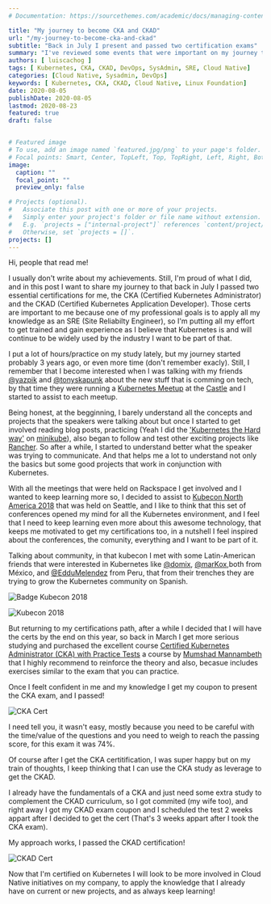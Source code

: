 ```yaml
---
# Documentation: https://sourcethemes.com/academic/docs/managing-content/

title: "My journey to become CKA and CKAD"
url: "/my-journey-to-become-cka-and-ckad"
subtitle: "Back in July I present and passed two certification exams"
summary: "I've reviewed some events that were important on my journey to became became a CKA and CKAD engineer"
authors: [ luiscachog ]
tags: [ Kubernetes, CKA, CKAD, DevOps, SysAdmin, SRE, Cloud Native]
categories: [Cloud Native, Sysadmin, DevOps]
keywords: [ Kubernetes, CKA, CKAD, Cloud Native, Linux Foundation]
date: 2020-08-05
publishDate: 2020-08-05
lastmod: 2020-08-23
featured: true
draft: false


# Featured image
# To use, add an image named `featured.jpg/png` to your page's folder.
# Focal points: Smart, Center, TopLeft, Top, TopRight, Left, Right, BottomLeft, Bottom, BottomRight.
image:
  caption: ""
  focal_point: ""
  preview_only: false

# Projects (optional).
#   Associate this post with one or more of your projects.
#   Simply enter your project's folder or file name without extension.
#   E.g. `projects = ["internal-project"]` references `content/project/deep-learning/index.md`.
#   Otherwise, set `projects = []`.
projects: []
---
```


Hi, people that read me!

I usually don't write about my achievements. Still, I'm proud of what I did, and in this post I want to share my journey to that back in July I passed two essential certifications for me, the CKA (Certified Kubernetes Administrator) and the CKAD (Certified Kubernetes Application Developer).
Those certs are important to me because one of my professional goals is to apply all my knowledge as an SRE (Site Reliabilty Engineer), so I'm putting all my effort to get trained and gain experience as I believe that Kubernetes is and will continue to be widely used by the industry I want to be part of that.

I put a lot of hours/practice on my study lately, but my journey started probably 3 years ago, or even more time (don't remember exacly). Still, I remember that I become interested when I was talking with my friends [@yazpik](https://twitter.com/yazpik) and [@tonyskapunk](https://twitter.com/tonyskapunk) about the new stuff that is comming on tech, by that time they were running a [Kubernetes Meetup](https://www.meetup.com/Kubernetes-San-Antonio/) at the [Castle](https://rackspace.com) and I started to assist to each meetup.

Being honest, at the begginning, I barely understand all the concepts and projects that the speakers were talking about but once I started to get involved reading blog posts, practicing (Yeah I did the ['Kubernetes the Hard way'](https://github.com/kelseyhightower/kubernetes-the-hard-way) on [minikube](https://kubernetes.io/docs/tasks/tools/install-minikube/)), also began to follow and test other exciting projects like [Rancher](https://rancher.com/). So after a while, I started to understand better what the speaker was trying to communicate. And that helps me a lot to understand not only the basics but some good projects that work in conjunction with Kubernetes.

With all the meetings that were held on Rackspace I get involved and I wanted to keep learning more so, I decided to assist to [Kubecon North America 2018](https://events19.linuxfoundation.org/events/kubecon-cloudnativecon-north-america-2018/) that was held on Seattle, and I like to think that this set of conferences opened my mind for all the Kubernetes environment, and I feel that I need to keep learning even more about this awesome technology, that keeps me motivated to get my certifications too, in a nutshell I feel inspired about the conferences, the comunity, everything and I want to be part of it.

Talking about community, in that kubecon I met with some Latin-American friends that were interested in Kubernetes like [@domix](https://twitter.com/domix), [@marKox](https://twitter.com/_marKox),both from México, and [@EdduMelendez](https://twitter.com/EdduMelendez) from Peru, that from their trenches they are trying to grow the Kubernetes community on Spanish.

![Badge Kubecon 2018](/media/posts/my-journey-to-become-a-cka-and-ckad/badge_kubecon.png)

![Kubecon 2018](/media/posts/my-journey-to-become-a-cka-and-ckad/kubecon-2018.gif)

But returning to my certifications path, after a while I decided that I will have the certs by the end on this year, so back in March I get more serious studying and purchased the excellent course [Certified Kubernetes Administrator (CKA) with Practice Tests](https://www.udemy.com/course/certified-kubernetes-administrator-with-practice-tests/) a course by [Mumshad Mannambeth](https://twitter.com/mmumshad) that I highly recommend to reinforce the theory and also, becasue includes exercises similar to the exam that you can practice.

Once I feelt confident in me and my knowledge I get my coupon to present the CKA exam, and I passed!

![CKA Cert](/media/posts/my-journey-to-become-a-cka-and-ckad/cka.png)

I need tell you, it wasn't easy, mostly because you need to be careful with the time/value of the questions and you need to weigh to reach the passing score, for this exam it was 74%.

Of course after I get the CKA certitification, I was super happy but on my train of thoughts, I keep thinking that I can use the CKA study as leverage to get the CKAD.

I already have the fundamentals of a CKA and just need some extra study to complement the CKAD curriculum, so I got commited (my wife too), and right away I got my CKAD exam coupon and I scheduled the test 2 weeks appart after I decided to get the cert (That's 3 weeks appart after I took the CKA exam).

My approach works, I passed the CKAD certification!

![CKAD Cert](/media/posts/my-journey-to-become-a-cka-and-ckad/ckad.png)

Now that I'm certified on Kubernetes I will look to be more involved in Cloud Native initiatives on my company, to apply the knowledge that I already have on current or new projects, and as always keep learning!
